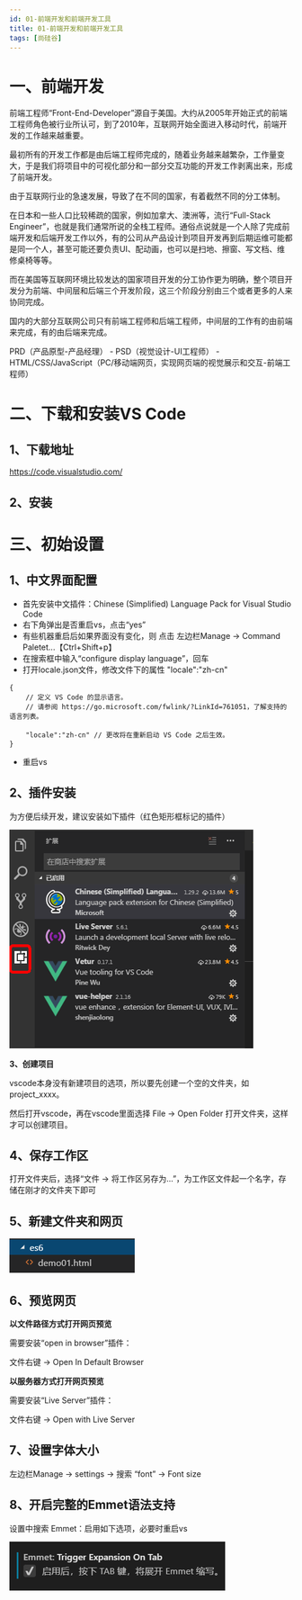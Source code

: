 ```yaml
---
id: 01-前端开发和前端开发工具
title: 01-前端开发和前端开发工具
tags: [尚硅谷]
---
```


# 一、前端开发

前端工程师“Front-End-Developer”源自于美国。大约从2005年开始正式的前端工程师角色被行业所认可，到了2010年，互联网开始全面进入移动时代，前端开发的工作越来越重要。

最初所有的开发工作都是由后端工程师完成的，随着业务越来越繁杂，工作量变大，于是我们将项目中的可视化部分和一部分交互功能的开发工作剥离出来，形成了前端开发。

由于互联网行业的急速发展，导致了在不同的国家，有着截然不同的分工体制。

在日本和一些人口比较稀疏的国家，例如加拿大、澳洲等，流行“Full-Stack Engineer”，也就是我们通常所说的全栈工程师。通俗点说就是一个人除了完成前端开发和后端开发工作以外，有的公司从产品设计到项目开发再到后期运维可能都是同一个人，甚至可能还要负责UI、配动画，也可以是扫地、擦窗、写文档、维修桌椅等等。

而在美国等互联网环境比较发达的国家项目开发的分工协作更为明确，整个项目开发分为前端、中间层和后端三个开发阶段，这三个阶段分别由三个或者更多的人来协同完成。

国内的大部分互联网公司只有前端工程师和后端工程师，中间层的工作有的由前端来完成，有的由后端来完成。

PRD（产品原型-产品经理） - PSD（视觉设计-UI工程师） - HTML/CSS/JavaScript（PC/移动端网页，实现网页端的视觉展示和交互-前端工程师）

# 二、下载和安装VS Code

## 1、下载地址

https://code.visualstudio.com/

## 2、安装

# 三、初始设置

## **1、中文界面配置**

- 首先安装中文插件：Chinese (Simplified) Language Pack for Visual Studio Code
- 右下角弹出是否重启vs，点击“yes”
- 有些机器重启后如果界面没有变化，则 点击 左边栏Manage -> Command Paletet...【Ctrl+Shift+p】
- 在搜索框中输入“configure display language”，回车
- 打开locale.json文件，修改文件下的属性 "locale":"zh-cn" 

```
{
    // 定义 VS Code 的显示语言。
    // 请参阅 https://go.microsoft.com/fwlink/?LinkId=761051，了解支持的语言列表。
    
    "locale":"zh-cn" // 更改将在重新启动 VS Code 之后生效。
}
```

- 重启vs

## 2、插件安装

为方便后续开发，建议安装如下插件（红色矩形框标记的插件）

![img](/assets/2025/05/26/day03/68d8842b-fdca-450c-9576-f4e1f98c041c.png)

**3、创建项目**

vscode本身没有新建项目的选项，所以要先创建一个空的文件夹，如project_xxxx。

然后打开vscode，再在vscode里面选择 File -> Open Folder 打开文件夹，这样才可以创建项目。

## 4、保存工作区

打开文件夹后，选择“文件 -> 将工作区另存为...”，为工作区文件起一个名字，存储在刚才的文件夹下即可

## 5、新建文件夹和网页

![img](/assets/2025/05/26/day03/b5631e4b-0ce6-4ed7-ba31-c9b88f8aa53d.png)

## **6、预览网页**

**以文件路径方式打开网页预览**

需要安装“open in browser”插件：

文件右键 -> Open In Default Browser

**以服务器方式打开网页预览**

需要安装“Live Server”插件：

文件右键 -> Open with Live Server

## 7、设置字体大小

左边栏Manage -> settings -> 搜索 “font” -> Font size

## **8、开启完整的Emmet语法支持**

设置中搜索 Emmet：启用如下选项，必要时重启vs

![img](/assets/2025/05/26/day03/259d6137-301e-4f0d-af44-a8bb226ed712.png)
